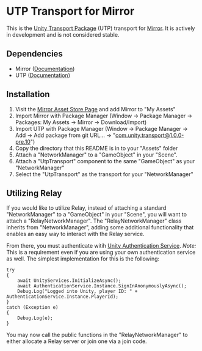 # UTP Transport for Mirror

This is the [Unity Transport Package](https://docs.unity3d.com/Packages/com.unity.transport@1.0/manual/index.html) (UTP) transport for [Mirror](https://github.com/vis2k/Mirror). It is actively in development and is not considered stable.

## Dependencies

- Mirror ([Documentation](https://mirror-networking.gitbook.io/docs/))
- UTP ([Documentation](https://docs.unity3d.com/Packages/com.unity.transport@1.0/manual/index.html))

## Installation

1. Visit the [Mirror Asset Store Page](https://assetstore.unity.com/packages/tools/network/mirror-129321) and add Mirror to "My Assets"
2. Import Mirror with Package Manager (Window -> Package Manager -> Packages: My Assets -> Mirror -> Download/Import)
3. Import UTP with Package Manager (Window -> Package Manager -> Add -> Add package from git URL... -> "com.unity.transport@1.0.0-pre.10")
4. Copy the directory that this README is in to your "Assets" folder
5. Attach a "NetworkManager" to a "GameObject" in your "Scene".
6. Attach a "UtpTransport" component to the same "GameObject" as your "NetworkManager"
7. Select the "UtpTransport" as the transport for your "NetworkManager"

## Utilizing Relay

If you would like to utilize Relay, instead of attaching a standard "NetworkManager" to a "GameObject" in your "Scene", you will want to attach a "RelayNetworkManager". The "RelayNetworkManager" class inherits from "NetworkManager", adding some additional functionality that enables an easy way to interact with the Relay service.

From there, you must authenticate witih [Unity Authentication Service](https://docs.unity.com/authentication/IntroUnityAuthentication.htm). _Note:_ This is a requirement even if you are using your own authentication service as well. The simplest implementation for this is the following:

```
try
{
    await UnityServices.InitializeAsync();
    await AuthenticationService.Instance.SignInAnonymouslyAsync();
    Debug.Log("Logged into Unity, player ID: " + AuthenticationService.Instance.PlayerId);
}
catch (Exception e)
{
    Debug.Log(e);
}
```

You may now call the public functions in the "RelayNetworkManager" to either allocate a Relay server or join one via a join code.